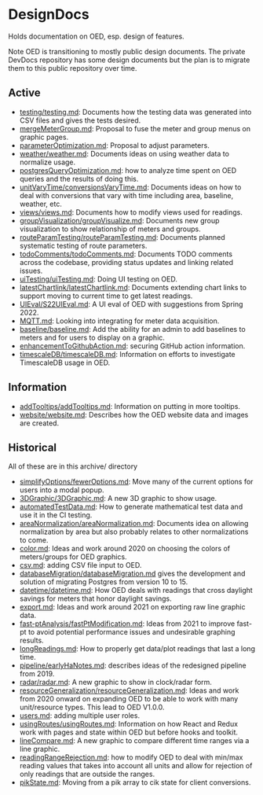 # DesignDocs

Holds documentation on OED, esp. design of features.

Note OED is transitioning to mostly public design documents. The private DevDocs repository has some design documents but the plan is to migrate them to this public repository over time.

## Active

- [testing/testing.md](./testing/testing.md): Documents how the testing data was generated into CSV files and gives the tests desired.
- [mergeMeterGroup.md](./MergeMeterGroup/mergeMeterGroup.md): Proposal to fuse the meter and group menus on graphic pages.
- [parameterOptimization.md](./parameterOptimization/parameterOptimization.md): Proposal to adjust parameters.
- [weather/weather.md](./weather/weather.md): Documents ideas on using weather data to normalize usage.
- [postgresQueryOptimization.md](./postgresQueryOptimization/postgresQueryOptimization.md): how to analyze time spent on OED queries and the results of doing this.
- [unitVaryTime/conversionsVaryTime.md](./unitVaryTime/conversionsVaryTime.md): Documents ideas on how to deal with conversions that vary with time including area, baseline, weather, etc.
- [views/views.md](./views/views.md): Documents how to modify views used for readings.
- [groupVisualization/groupVisualize.md](./groupVisualization/groupVisualization.md): Documents new group visualization to show relationship of meters and groups.
- [routeParamTesting/routeParamTesting.md](./routeParamTesting/routeParamTesting.md): Documents planned systematic testing of route parameters.
- [todoComments/todoComments.md](./todoComments/todoComments.md): Documents TODO comments across the codebase, providing status updates and linking related issues.
- [uiTesting/uiTesting.md](./uiTesting/UITesting.md): Doing UI testing on OED.
- [latestChartlink/latestChartlink.md](./latestChartlink/latestChartlink.md): Documents extending chart links to support moving to current time to get latest readings.
- [UIEval/S22UIEval.md](./UIEval/S22UIEval.md): A UI eval of OED with suggestions from Spring 2022.
- [MQTT.md](./MQTT.md): Looking into integrating for meter data acquisition.
- [baseline/baseline.md](./baseline/baseline.md): Add the ability for an admin to add baselines to meters and for users to display on a graphic.
- [enhancementToGithubAction.md](./githubAction/enhancementToGithubAction.md): securing GitHub action information.
- [timescaleDB/timescaleDB.md](./timescaleDB/timescaleDB.md): Information on efforts to investigate TimescaleDB usage in OED.

## Information

- [addTooltips/addTooltips.md](./addTooltips/addTooltips.md): Information on putting in more tooltips.
- [website/website.md](./website/website.md): Describes how the OED website data and images are created.

## Historical

All of these are in this archive/ directory

- [simplifyOptions/fewerOptions.md](./archive/simplifyOptions/fewerOptions.md): Move many of the current options for users into a modal popup.
- [3DGraphic/3DGraphic.md](./archive/3DGraphic/3DGraphic.md): A new 3D graphic to show usage.
- [automatedTestData.md](./archive/automatedTestData.md): How to generate mathematical test data and use it in the CI testing.
- [areaNormalization/areaNormalization.md](./archive/areaNormalization/areaNormalization.md): Documents idea on allowing normalization by area but also probably relates to other normalizations to come.
- [color.md](./archive/color.md): Ideas and work around 2020 on choosing the colors of meters/groups for OED graphics.
- [csv.md](./archive/csv/csv.md): adding CSV file input to OED.
- [databaseMigration/databaseMigration.md](./archive/databaseMigration/databaseMigration.md) gives the development and solution of migrating Postgres from version 10 to 15.
- [datetime/datetime.md](./archive/datetime/datetime.md): How OED deals with readings that cross daylight savings for meters that honor daylight savings.
- [export.md](./archive/export.md): Ideas and work around 2021 on exporting raw line graphic data.
- [fast-ptAnalysis/fastPtModification.md](./archive/fast-ptAnalysis/fastPtModification.md): Ideas from 2021 to improve fast-pt to avoid potential performance issues and undesirable graphing results.
- [longReadings.md](./archive/longReadings.md): How to properly get data/plot readings that last a long time.
- [pipeline/earlyHaNotes.md](./archive/pipeline/earlyHaNotes.md): describes ideas of the redesigned pipeline from 2019.
- [radar/radar.md](./archive/radar/radar.md): A new graphic to show in clock/radar form.
- [resourceGeneralization/resourceGeneralization.md](./archive/resourceGeneralization/resourceGeneralization.md): Ideas and work from 2020 onward on expanding OED to be able to work with many unit/resource types. This lead to OED V1.0.0.
- [users.md](./archive/users.md): adding multiple user roles.
- [usingRoutes/usingRoutes.md](./archive/usingRoutes/usingRoutes.md): Information on how React and Redux work with pages and state within OED but before hooks and toolkit.
- [lineCompare.md](./archive/lineCompare/lineCompare.md): A new graphic to compare different time ranges via a line graphic.
- [readingRangeRejection.md](./archive/readingRangeRejection/readingRangeRejection.md): how to modify OED to deal with min/max reading values that takes into account all units and allow for rejection of only readings that are outside the ranges.
- [pikState.md](./archive/pikState.md): Moving from a pik array to cik state for client conversions.
